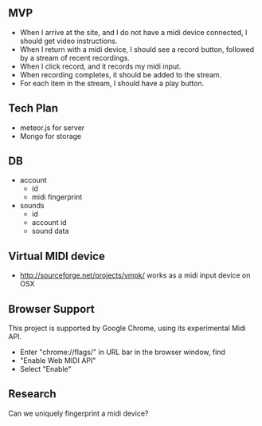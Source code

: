 ## MVP

* When I arrive at the site, and I do not have a midi device connected, I should get video instructions.
* When I return with a midi device, I should see a record button, followed by a stream of recent recordings.
* When I click record, and it records my midi input.
* When recording completes, it should be added to the stream.
* For each item in the stream, I should have a play button.

## Tech Plan

* meteor.js for server
* Mongo for storage

## DB

* account
  * id
  * midi fingerprint
* sounds
  * id
  * account id
  * sound data

## Virtual MIDI device

* http://sourceforge.net/projects/vmpk/ works as a midi input device on OSX

## Browser Support

This project is supported by Google Chrome, using its experimental Midi API.

* Enter "chrome://flags/" in URL bar in the browser window, find 
* "Enable Web MIDI API" 
* Select "Enable"

## Research

Can we uniquely fingerprint a midi device?
